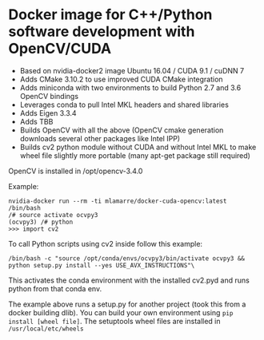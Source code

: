 # Docker image for C++/Python software development with OpenCV/CUDA

* Based on nvidia-docker2 image Ubuntu 16.04 / CUDA 9.1 / cuDNN 7
* Adds CMake 3.10.2 to use improved CUDA CMake integration
* Adds miniconda with two environments to build Python 2.7 and 3.6 OpenCV bindings
* Leverages conda to pull Intel MKL headers and shared libraries
* Adds Eigen 3.3.4 
* Adds TBB
* Builds OpenCV with all the above (OpenCV cmake generation downloads several other packages like Intel IPP)
* Builds cv2 python module without CUDA and without Intel MKL to make wheel file slightly more portable (many apt-get package still required)

OpenCV is installed in /opt/opencv-3.4.0

Example:

```
nvidia-docker run --rm -ti mlamarre/docker-cuda-opencv:latest /bin/bash
/# source activate ocvpy3
(ocvpy3) /# python
>>> import cv2
```

To call Python scripts using cv2 inside follow this example:
```
/bin/bash -c "source /opt/conda/envs/ocvpy3/bin/activate ocvpy3 && python setup.py install --yes USE_AVX_INSTRUCTIONS"\
```

This activates the conda environment with the installed cv2.pyd and runs python from that conda env.

The example above runs a setup.py for another project (took this from a docker building dlib). You can build your own environment using `pip install [wheel file]`. The setuptools wheel files are installed in `/usr/local/etc/wheels` 
